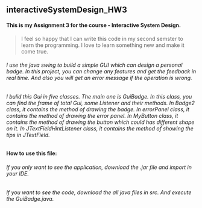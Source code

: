 ## interactiveSystemDesign_HW3
#### This is my Assignment 3 for the course - Interactive System Design.
> I feel so happy that I can write this code in my second semster to learn the programming. I love to learn something new and make it come true.
###### I use the java swing to build a simple GUI which can design a personal badge. In this project, you can change any features and get the feedback in real time. And also you will get an error message if the operation is wrong.

###### I bulid this Gui in five classes. The main one is GuiBadge. In this class, you can find the frame of total Gui, some Listener and their methods. In Badge2 class, it contains the method of drawing the badge. In errorPanel class, it contains the method of drawing the error panel. In MyButton class, it contains the method of drawing the button which could has different shape on it. In JTextFieldHintListener class, it contains the method of showing the tips in JTextField.

#### How to use this file:
###### If you only want to see the application, download the .jar file and import in your IDE.
###### If you want to see the code, download the all java files in src. And execute the GuiBadge.java.



